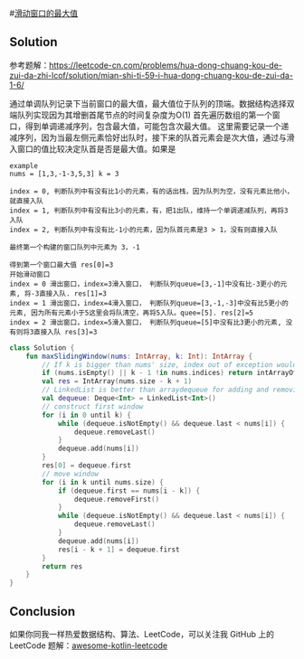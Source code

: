 #[滑动窗口的最大值][title]

## Solution
参考题解：https://leetcode-cn.com/problems/hua-dong-chuang-kou-de-zui-da-zhi-lcof/solution/mian-shi-ti-59-i-hua-dong-chuang-kou-de-zui-da-1-6/

通过单调队列记录下当前窗口的最大值，最大值位于队列的顶端。数据结构选择双端队列实现因为其增删首尾节点的时间复杂度为O(1)
首先遍历数组的第一个窗口，得到单调递减序列，包含最大值，可能包含次最大值。
这里需要记录一个递减序列，因为当最左侧元素恰好出队时，接下来的队首元素会是次大值，通过与滑入窗口的值比较决定队首是否是最大值。如果是
```
example
nums = [1,3,-1-3,5,3] k = 3

index = 0, 判断队列中有没有比1小的元素，有的话出栈，因为队列为空，没有元素比他小，就直接入队
index = 1, 判断队列中有没有比3小的元素，有，把1出队，维持一个单调递减队列，再将3入队
index = 2, 判断队列中有没有比-1小的元素，因为队首元素是3 > 1，没有则直接入队

最终第一个构建的窗口队列中元素为 3，-1

得到第一个窗口最大值 res[0]=3
开始滑动窗口
index = 0 滑出窗口，index=3滑入窗口， 判断队列queue=[3,-1]中没有比-3更小的元素, 将-3直接入队. res[1]=3
index = 1 滑出窗口，index=4滑入窗口， 判断队列queue=[3,-1,-3]中没有比5更小的元素, 因为所有元素小于5这里会将队清空，再将5入队。quee=[5]. res[2]=5
index = 2 滑出窗口，index=5滑入窗口， 判断队列queue=[5]中没有比3更小的元素, 没有则将3直接入队 res[3]=3
```


```kotlin
class Solution {
    fun maxSlidingWindow(nums: IntArray, k: Int): IntArray {
        // If k is bigger than nums' size, index out of exception would happen.
        if (nums.isEmpty() || k - 1 !in nums.indices) return intArrayOf()
        val res = IntArray(nums.size - k + 1)
        // LinkedList is better than arraydequeue for adding and removing op.
        val dequeue: Deque<Int> = LinkedList<Int>()
        // construct first window
        for (i in 0 until k) {
            while (dequeue.isNotEmpty() && dequeue.last < nums[i]) {
                dequeue.removeLast()
            }
            dequeue.add(nums[i])
        }
        res[0] = dequeue.first
        // move window
        for (i in k until nums.size) {
            if (dequeue.first == nums[i - k]) {
                dequeue.removeFirst()
            }
            while (dequeue.isNotEmpty() && dequeue.last < nums[i]) {
                dequeue.removeLast()
            }
            dequeue.add(nums[i])
            res[i - k + 1] = dequeue.first
        }
        return res
    }
}
```
## Conclusion
如果你同我一样热爱数据结构、算法、LeetCode，可以关注我 GitHub 上的 LeetCode 题解：[awesome-kotlin-leetcode][akl]

[title]: https://leetcode-cn.com/problems/hua-dong-chuang-kou-de-zui-da-zhi-lcof/submissions/
[akl]: https://github.com/NightXlt/awesome-kotlin-leetcode
